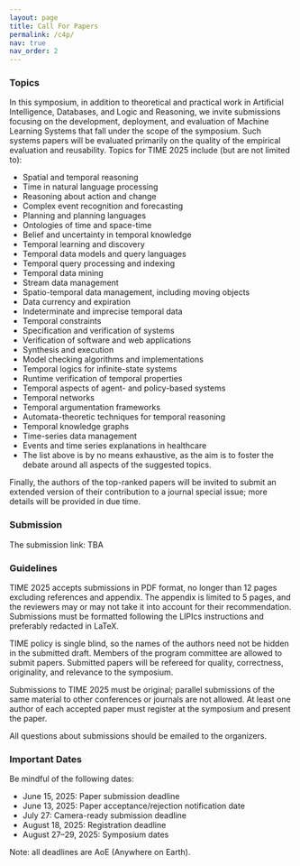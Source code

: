 ```yaml
---
layout: page
title: Call For Papers
permalink: /c4p/
nav: true
nav_order: 2
---
```


### Topics

In this symposium, in addition to theoretical and practical work in Artificial Intelligence, Databases, and Logic and Reasoning, we invite submissions focusing on the development, deployment, and evaluation of Machine Learning Systems that fall under the scope of the symposium. Such systems papers will be evaluated primarily on the quality of the empirical evaluation and reusability. Topics for TIME 2025 include (but are not limited to):

- Spatial and temporal reasoning
- Time in natural language processing
- Reasoning about action and change
- Complex event recognition and forecasting
- Planning and planning languages
- Ontologies of time and space-time
- Belief and uncertainty in temporal knowledge
- Temporal learning and discovery
- Temporal data models and query languages
- Temporal query processing and indexing
- Temporal data mining
- Stream data management
- Spatio-temporal data management, including moving objects
- Data currency and expiration
- Indeterminate and imprecise temporal data
- Temporal constraints
- Specification and verification of systems
- Verification of software and web applications
- Synthesis and execution
- Model checking algorithms and implementations
- Temporal logics for infinite-state systems
- Runtime verification of temporal properties
- Temporal aspects of agent- and policy-based systems
- Temporal networks
- Temporal argumentation frameworks
- Automata-theoretic techniques for temporal reasoning
- Temporal knowledge graphs
- Time-series data management
- Events and time series explanations in healthcare
- The list above is by no means exhaustive, as the aim is to foster the debate around all aspects of the suggested topics.

Finally, the authors of the top-ranked papers will be invited to submit an extended version of their contribution to a journal special issue; more details will be provided in due time.


### Submission

The submission link: TBA


### Guidelines

TIME 2025 accepts submissions in PDF format, no longer than 12 pages excluding references and appendix. The appendix is limited to 5 pages, and the reviewers may or may not take it into account for their recommendation. Submissions must be formatted following the LIPIcs instructions and preferably redacted in LaTeX.

TIME policy is single blind, so the names of the authors need not be hidden in the submitted draft. Members of the program committee are allowed to submit papers. Submitted papers will be refereed for quality, correctness, originality, and relevance to the symposium.

Submissions to TIME 2025 must be original; parallel submissions of the same material to other conferences or journals are not allowed. At least one author of each accepted paper must register at the symposium and present the paper.

All questions about submissions should be emailed to the organizers.

### Important Dates

Be mindful of the following dates:

- June 15, 2025: Paper submission deadline
- June 13, 2025: Paper acceptance/rejection notification date
- July 27: Camera-ready submission deadline
- August 18, 2025: Registration deadline
- August 27–29, 2025: Symposium dates

Note: all deadlines are AoE (Anywhere on Earth).
